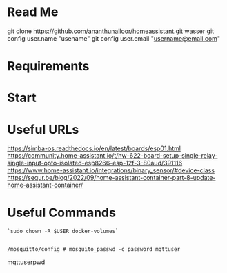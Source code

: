 # Read Me

git clone https://github.com/ananthunalloor/homeassistant.git wasser
git config user.name "usename"
git config user.email "username@email.com"

# Requirements

# Start

# Useful URLs

https://simba-os.readthedocs.io/en/latest/boards/esp01.html
https://community.home-assistant.io/t/hw-622-board-setup-single-relay-single-input-opto-isolated-esp8266-esp-12f-3-80aud/391116
https://www.home-assistant.io/integrations/binary_sensor/#device-class
https://sequr.be/blog/2022/09/home-assistant-container-part-8-update-home-assistant-container/

# Useful Commands

    `sudo chown -R $USER docker-volumes`


    /mosquitto/config # mosquito_passwd -c password mqttuser

mqttuserpwd
